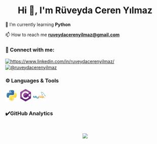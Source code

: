 <h1 align="center">Hi 👋, I'm Rüveyda Ceren Yılmaz</h1>

🌱 I’m currently learning **Python** 

📫 How to reach me **ruveydacerenyilmaz@gmail.com**

<h3 align="left"> 💬 Connect with me:</h3>
<p align="left">
<a href="https://linkedin.com/in/https://www.linkedin.com/in/ruveydacerenyilmaz/" target="blank"><img align="center" src="https://raw.githubusercontent.com/rahuldkjain/github-profile-readme-generator/master/src/images/icons/Social/linked-in-alt.svg" alt="https://www.linkedin.com/in/ruveydacerenyilmaz/" height="30" width="40" /></a>
<a href="https://medium.com/@ruveydacerenyilmaz" target="blank"><img align="center" src="https://raw.githubusercontent.com/rahuldkjain/github-profile-readme-generator/master/src/images/icons/Social/medium.svg" alt="@ruveydacerenyilmaz" height="30" width="40" /></a>
</p>

<h3 align="left"> ⚙️ Languages & Tools </h3>
  <tr style="height: 18px;">
    <td style="width: 441; height: 18px;">
      <p align="left"> 
        <img src="https://raw.githubusercontent.com/devicons/devicon/master/icons/python/python-original.svg" alt="python" width="40" height="40"/>
        <img src="https://raw.githubusercontent.com/devicons/devicon/master/icons/csharp/csharp-original.svg" alt="csharp" width="40" height="40"/>  
        <img src="https://raw.githubusercontent.com/devicons/devicon/master/icons/mysql/mysql-original-wordmark.svg" alt="mysql" width="40" height="40"/> 
      </p>
      </td>
 <h3 align="left">✔️GitHub Analytics</h3>
  <p align="center" >
<a href="https://github.com/ruveydacerenyilmaz">
 <img height="150em" align:"center"  src=""https://github-readme-stats.vercel.app/api/top-langs/?username=ruveydacerenyilmaz&theme=dracula&layout=compact&langs_count=10" /></a>
</p>

<p align="center"> <img src="https://github-readme-stats.vercel.app/api?username=ruveydacerenyilmaz&count_private=true&show_icons=true&theme=dracula" /></p>
</div>
